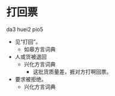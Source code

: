 # 打回票
da3 huei2 pio5
+ 见“打回”。
  * 如皋方言词典
+ 人或货被退回
  * 兴化方言词典
    - 这批货质量差，捱对方打啊回票。
+ 要求被拒绝。
  * 兴化方言词典
